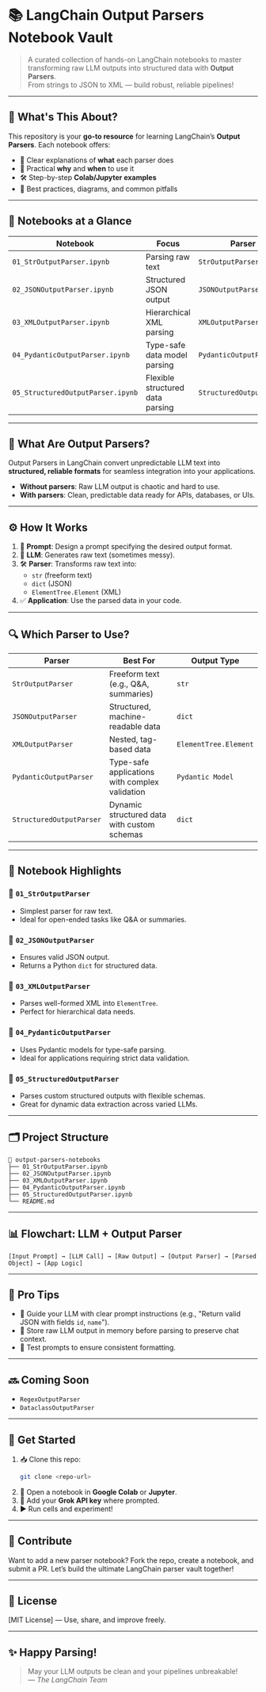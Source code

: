 # 📚 LangChain Output Parsers Notebook Vault

> A curated collection of hands-on LangChain notebooks to master transforming raw LLM outputs into structured data with **Output Parsers**.  
> From strings to JSON to XML — build robust, reliable pipelines!

---

## 🚀 What's This About?

This repository is your **go-to resource** for learning LangChain’s **Output Parsers**. Each notebook offers:

- 📖 Clear explanations of **what** each parser does
- 🎯 Practical **why** and **when** to use it
- 🛠️ Step-by-step **Colab/Jupyter examples**
- 🧠 Best practices, diagrams, and common pitfalls

---

## 📑 Notebooks at a Glance

| Notebook | Focus | Parser |
|----------|-------|--------|
| `01_StrOutputParser.ipynb` | Parsing raw text | `StrOutputParser` |
| `02_JSONOutputParser.ipynb` | Structured JSON output | `JSONOutputParser` |
| `03_XMLOutputParser.ipynb` | Hierarchical XML parsing | `XMLOutputParser` |
| `04_PydanticOutputParser.ipynb` | Type-safe data model parsing | `PydanticOutputParser` |
| `05_StructuredOutputParser.ipynb` | Flexible structured data parsing | `StructuredOutputParser` |

---

## 🧩 What Are Output Parsers?

Output Parsers in LangChain convert unpredictable LLM text into **structured, reliable formats** for seamless integration into your applications.

- **Without parsers**: Raw LLM output is chaotic and hard to use.  
- **With parsers**: Clean, predictable data ready for APIs, databases, or UIs.

---

## ⚙️ How It Works

1. 📝 **Prompt**: Design a prompt specifying the desired output format.
2. 🤖 **LLM**: Generates raw text (sometimes messy).
3. 🛠️ **Parser**: Transforms raw text into:
   - `str` (freeform text)
   - `dict` (JSON)
   - `ElementTree.Element` (XML)
4. ✅ **Application**: Use the parsed data in your code.

---

## 🔍 Which Parser to Use?

| Parser | Best For | Output Type |
|--------|----------|-------------|
| `StrOutputParser` | Freeform text (e.g., Q&A, summaries) | `str` |
| `JSONOutputParser` | Structured, machine-readable data | `dict` |
| `XMLOutputParser` | Nested, tag-based data | `ElementTree.Element` |
| `PydanticOutputParser` | Type-safe applications with complex validation | `Pydantic Model` |
| `StructuredOutputParser` | Dynamic structured data with custom schemas | `dict` |

---

## 🌟 Notebook Highlights

### 📘 `01_StrOutputParser`
- Simplest parser for raw text.
- Ideal for open-ended tasks like Q&A or summaries.

### 📘 `02_JSONOutputParser`
- Ensures valid JSON output.
- Returns a Python `dict` for structured data.

### 📘 `03_XMLOutputParser`
- Parses well-formed XML into `ElementTree`.
- Perfect for hierarchical data needs.

### 📘 `04_PydanticOutputParser`
- Uses Pydantic models for type-safe parsing.
- Ideal for applications requiring strict data validation.

### 📘 `05_StructuredOutputParser`
- Parses custom structured outputs with flexible schemas.
- Great for dynamic data extraction across varied LLMs.

---

## 🗂️ Project Structure

```
📂 output-parsers-notebooks
├── 01_StrOutputParser.ipynb
├── 02_JSONOutputParser.ipynb
├── 03_XMLOutputParser.ipynb
├── 04_PydanticOutputParser.ipynb
├── 05_StructuredOutputParser.ipynb
└── README.md
```

---

## 📊 Flowchart: LLM + Output Parser

```plaintext
[Input Prompt] → [LLM Call] → [Raw Output] → [Output Parser] → [Parsed Object] → [App Logic]
```

---

## 🧠 Pro Tips

- 📝 Guide your LLM with clear prompt instructions (e.g., "Return valid JSON with fields `id`, `name`").
- 💾 Store raw LLM output in memory before parsing to preserve chat context.
- 🧪 Test prompts to ensure consistent formatting.

---

## 🔜 Coming Soon

- `RegexOutputParser`
- `DataclassOutputParser`

---

## 🚀 Get Started

1. 📥 Clone this repo:
   ```bash
   git clone <repo-url>
   ```
2. 📓 Open a notebook in **Google Colab** or **Jupyter**.
3. 🔑 Add your **Grok API key** where prompted.
4. ▶️ Run cells and experiment!

---

## 🤝 Contribute

Want to add a new parser notebook? Fork the repo, create a notebook, and submit a PR. Let’s build the ultimate LangChain parser vault together!

---

## 📜 License

[MIT License] — Use, share, and improve freely.

---

## ✨ Happy Parsing!

> May your LLM outputs be clean and your pipelines unbreakable!  
> — *The LangChain Team*